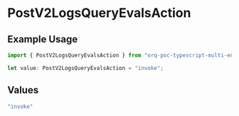 # PostV2LogsQueryEvalsAction

## Example Usage

```typescript
import { PostV2LogsQueryEvalsAction } from "orq-poc-typescript-multi-env-version/models/operations";

let value: PostV2LogsQueryEvalsAction = "invoke";
```

## Values

```typescript
"invoke"
```